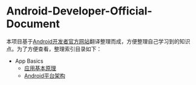 # Android-Developer-Official-Document

本项目基于[Android开发者官方网站](https://developer.android.google.cn/guide/)翻译整理而成，方便整理自己学习到的知识点。为了方便查看，整理索引目录如下：

- App Basics
  - [应用基本原理](./App-Basics/应用基本原理.md)
  - [Android平台架构](./App-Basics/Android平台架构.md)

